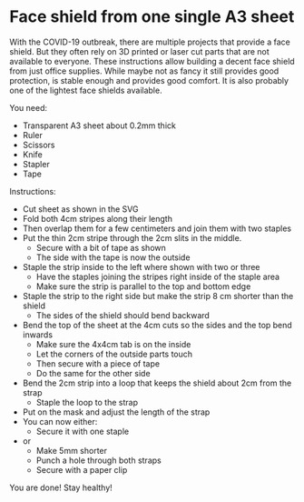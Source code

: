 # Face shield from one single A3 sheet

With the COVID-19 outbreak, there are multiple projects that provide a face shield. But they often rely on 3D printed or laser cut parts that are not available to everyone. These instructions allow building a decent face shield from just office supplies. While maybe not as fancy it still provides good protection, is stable enough and provides good comfort. It is also probably one of the lightest face shields available.

You need:

* Transparent A3 sheet about 0.2mm thick
* Ruler
* Scissors
* Knife
* Stapler
* Tape

Instructions:

* Cut sheet as shown in the SVG
* Fold both 4cm stripes along their length
* Then overlap them for a few centimeters and join them with two staples
* Put the thin 2cm stripe through the 2cm slits in the middle.
  * Secure with a bit of tape as shown
  * The side with the tape is now the outside
* Staple the strip inside to the left where shown with two or three 
  * Have the staples joining the stripes right inside of the staple area
  * Make sure the strip is parallel to the top and bottom edge
* Staple the strip to the right side but make the strip 8 cm shorter than the shield
  * The sides of the shield should bend backward
* Bend the top of the sheet at the 4cm cuts so the sides and the top bend inwards
  * Make sure the 4x4cm tab is on the inside
  * Let the corners of the outside parts touch
  * Then secure with a piece of tape
  * Do the same for the other side
* Bend the 2cm strip into a loop that keeps the shield about 2cm from the strap
  * Staple the loop to the strap
* Put on the mask and adjust the length of the strap
* You can now either:
  * Secure it with one staple
* or
  * Make 5mm shorter
  * Punch a hole through both straps
  * Secure with a paper clip 

You are done! Stay healthy!

